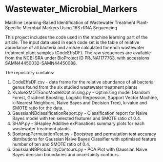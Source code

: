 # Wastewater_Microbial_Markers
Machine Learning-Based Identification of Wastewater Treatment Plant-Specific Microbial Markers Using 16S rRNA Sequencing

This project includes the code used in the machine learning part of the article. The input data used in each code set is the table of relative abundance of all bacteria and archae calculated for each wastewater treatment plant samples (CodeEffsDF). The raw sequences are available from the NCBI SRA under BioProject ID PRJNA1177763, with accessions SAMN44450032–SAMN44450088.

The repository contains:
1. CodeEffsDF.csv - data frame for the relative abundance of all bacteria genus found from the six studied wastewater treatment plants
2. KvalueSMOTEandModelsOptimising.py - Optimising model (Random Forest, Gradient Boosting, Logistic Regression, Support Vector Machine, k-Nearest Neighbors, Naive Bayes and Decision Tree), k-value and SMOTE ratio for the data.
3. GaussianNBclassificationReport.py - Classification report for Naive Bayes model with ten selected features and SMOTE ratio of 0.4.
4. SHAP.py - SHapley Additive exPlanations summary plots for each wastewater treatment plants.
5. BootsrapPermutationTest.py - Bootstrap and permutation test accuracy distributions for Gaussian Naive Bayes Classifier with optimised feature number of ten and SMOTE ratio of 0.4.
6. GaussianNBProbabilityContours.py - PCA Plot with Gaussian Naive Bayes decision boundaries and uncertainty contours.
